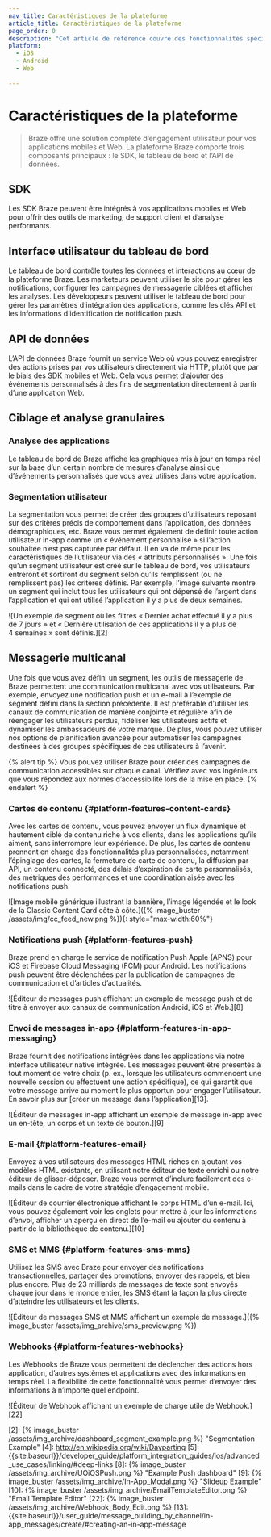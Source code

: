 ```yaml
---
nav_title: Caractéristiques de la plateforme
article_title: Caractéristiques de la plateforme
page_order: 0
description: "Cet article de référence couvre des fonctionnalités spécifiques de la plateforme, notamment les tailles de SDK, l’interface utilisateur de tableau de bord, les données API, la messagerie multicanal, etc."
platform:
  - iOS
  - Android
  - Web
  
---
```


# Caractéristiques de la plateforme

> Braze offre une solution complète d’engagement utilisateur pour vos applications mobiles et Web. La plateforme Braze comporte trois composants principaux : le SDK, le tableau de bord et l’API de données.

## SDK

Les SDK Braze peuvent être intégrés à vos applications mobiles et Web pour offrir des outils de marketing, de support client et d’analyse performants.

## Interface utilisateur du tableau de bord

Le tableau de bord contrôle toutes les données et interactions au cœur de la plateforme Braze. Les marketeurs peuvent utiliser le site pour gérer les notifications, configurer les campagnes de messagerie ciblées et afficher les analyses. Les développeurs peuvent utiliser le tableau de bord pour gérer les paramètres d’intégration des applications, comme les clés API et les informations d’identification de notification push.

## API de données

L’API de données Braze fournit un service Web où vous pouvez enregistrer des actions prises par vos utilisateurs directement via HTTP, plutôt que par le biais des SDK mobiles et Web. Cela vous permet d’ajouter des événements personnalisés à des fins de segmentation directement à partir d’une application Web.

## Ciblage et analyse granulaires

### Analyse des applications
Le tableau de bord de Braze affiche les graphiques mis à jour en temps réel sur la base d’un certain nombre de mesures d’analyse ainsi que d’événements personnalisés que vous avez utilisés dans votre application.

### Segmentation utilisateur

La segmentation vous permet de créer des groupes d’utilisateurs reposant sur des critères précis de comportement dans l’application, des données démographiques, etc. Braze vous permet également de définir toute action utilisateur in-app comme un « événement personnalisé » si l’action souhaitée n’est pas capturée par défaut. Il en va de même pour les caractéristiques de l’utilisateur via des « attributs personnalisés ». Une fois qu’un segment utilisateur est créé sur le tableau de bord, vos utilisateurs entreront et sortiront du segment selon qu’ils remplissent (ou ne remplissent pas) les critères définis. Par exemple, l’image suivante montre un segment qui inclut tous les utilisateurs qui ont dépensé de l’argent dans l’application et qui ont utilisé l’application il y a plus de deux semaines.

![Un exemple de segment où les filtres « Dernier achat effectué il y a plus de 7 jours » et « Dernière utilisation de ces applications il y a plus de 4 semaines » sont définis.][2]

## Messagerie multicanal

Une fois que vous avez défini un segment, les outils de messagerie de Braze permettent une communication multicanal avec vos utilisateurs. Par exemple, envoyez une notification push et un e-mail à l’exemple de segment défini dans la section précédente. Il est préférable d'utiliser les canaux de communication de manière conjointe et régulière afin de réengager les utilisateurs perdus, fidéliser les utilisateurs actifs et dynamiser les ambassadeurs de votre marque. De plus, vous pouvez utiliser nos options de planification avancée pour automatiser les campagnes destinées à des groupes spécifiques de ces utilisateurs à l’avenir.

{% alert tip %}
Vous pouvez utiliser Braze pour créer des campagnes de communication accessibles sur chaque canal. Vérifiez avec vos ingénieurs que vous répondez aux normes d’accessibilité lors de la mise en place.
{% endalert %}

### Cartes de contenu {#platform-features-content-cards}

Avec les cartes de contenu, vous pouvez envoyer un flux dynamique et hautement ciblé de contenu riche à vos clients, dans les applications qu’ils aiment, sans interrompre leur expérience. De plus, les cartes de contenu prennent en charge des fonctionnalités plus personnalisées, notamment l’épinglage des cartes, la fermeture de carte de contenu, la diffusion par API, un contenu connecté, des délais d’expiration de carte personnalisés, des métriques des performances et une coordination aisée avec les notifications push.

![Image mobile générique illustrant la bannière, l’image légendée et le look de la Classic Content Card côte à côte.]({% image_buster /assets/img/cc_feed_new.png %}){: style="max-width:60%"}

### Notifications push {#platform-features-push}

Braze prend en charge le service de notification Push Apple (APNS) pour iOS et Firebase Cloud Messaging (FCM) pour Android. Les notifications push peuvent être déclenchées par la publication de campagnes de communication et d’articles d’actualités.

![Éditeur de messages push affichant un exemple de message push et de titre à envoyer aux canaux de communication Android, iOS et Web.][8]

### Envoi de messages in-app {#platform-features-in-app-messaging}

Braze fournit des notifications intégrées dans les applications via notre interface utilisateur native intégrée. Les messages peuvent être présentés à tout moment de votre choix (p. ex., lorsque les utilisateurs commencent une nouvelle session ou effectuent une action spécifique), ce qui garantit que votre message arrive au moment le plus opportun pour engager l’utilisateur. En savoir plus sur [créer un message dans l’application][13].

![Éditeur de messages in-app affichant un exemple de message in-app avec un en-tête, un corps et un texte de bouton.][9]

### E-mail {#platform-features-email}

Envoyez à vos utilisateurs des messages HTML riches en ajoutant vos modèles HTML existants, en utilisant notre éditeur de texte enrichi ou notre éditeur de glisser-déposer. Braze vous permet d’inclure facilement des e-mails dans le cadre de votre stratégie d’engagement mobile.

![Éditeur de courrier électronique affichant le corps HTML d’un e-mail. Ici, vous pouvez également voir les onglets pour mettre à jour les informations d’envoi, afficher un aperçu en direct de l’e-mail ou ajouter du contenu à partir de la bibliothèque de contenu.][10]

### SMS et MMS {#platform-features-sms-mms}

Utilisez les SMS avec Braze pour envoyer des notifications transactionnelles, partager des promotions, envoyer des rappels, et bien plus encore. Plus de 23 milliards de messages de texte sont envoyés chaque jour dans le monde entier, les SMS étant la façon la plus directe d’atteindre les utilisateurs et les clients.

![Éditeur de messages SMS et MMS affichant un exemple de message.]({% image_buster /assets/img_archive/sms_preview.png %})

### Webhooks {#platform-features-webhooks}

Les Webhooks de Braze vous permettent de déclencher des actions hors application, d’autres systèmes et applications avec des informations en temps réel. La flexibilité de cette fonctionnalité vous permet d’envoyer des informations à n’importe quel endpoint.

![Éditeur de Webhook affichant un exemple de charge utile de Webhook.][22]

[2]: {% image_buster /assets/img_archive/dashboard_segment_example.png %} "Segmentation Example"
[4]: http://en.wikipedia.org/wiki/Dayparting
[5]: {{site.baseurl}}/developer_guide/platform_integration_guides/ios/advanced_use_cases/linking/#deep-links
[8]: {% image_buster /assets/img_archive/UOiOSPush.png %} "Example Push dashboard"
[9]: {% image_buster /assets/img_archive/In-App_Modal.png %} "Slideup Example"
[10]: {% image_buster /assets/img_archive/EmailTemplateEditor.png %} "Email Template Editor"
[22]: {% image_buster /assets/img_archive/Webhook_Body_Edit.png %}
[13]: {{site.baseurl}}/user_guide/message_building_by_channel/in-app_messages/create/#creating-an-in-app-message
